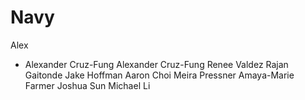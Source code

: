 # Navy

 Alex
+ Alexander Cruz-Fung
Alexander Cruz-Fung
Renee Valdez
Rajan Gaitonde
Jake Hoffman
Aaron Choi
Meira Pressner
Amaya-Marie Farmer
Joshua Sun
Michael Li
